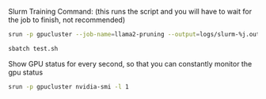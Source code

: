 
Slurm Training Command: (this runs the script and you will have to wait for the job to finish, not recommended)
```bash
srun -p gpucluster --job-name=llama2-pruning --output=logs/slurm-%j.out ./llama2-7b.sh
```


```bash
sbatch test.sh
```

Show GPU status for every second, so that you can constantly monitor the gpu status
```bash
srun -p gpucluster nvidia-smi -l 1
```